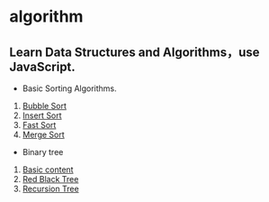 # algorithm
## Learn Data Structures and Algorithms，use JavaScript.

- Basic Sorting Algorithms.
1. [Bubble Sort](sort/bubbleSort.js)
2. [Insert Sort](sort/insertSort.js)
3. [Fast Sort](sort/quickSort.js)
4. [Merge Sort](sort/mergeSort.js)

- Binary tree
1. [Basic content](tree/binaryTree.md)
2. [Red Black Tree](tree/redBlackTree.md)
3. [Recursion Tree](tree/recursionTree.md)
